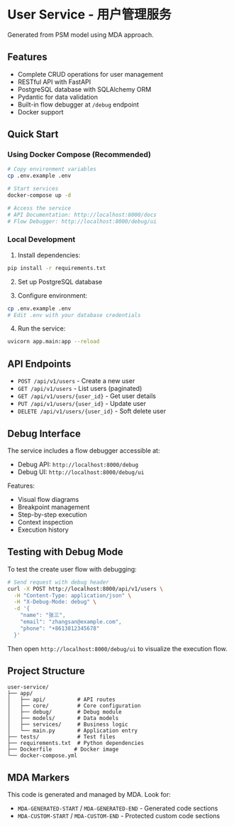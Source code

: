 # User Service - 用户管理服务

Generated from PSM model using MDA approach.

## Features

- Complete CRUD operations for user management
- RESTful API with FastAPI
- PostgreSQL database with SQLAlchemy ORM
- Pydantic for data validation
- Built-in flow debugger at `/debug` endpoint
- Docker support

## Quick Start

### Using Docker Compose (Recommended)

```bash
# Copy environment variables
cp .env.example .env

# Start services
docker-compose up -d

# Access the service
# API Documentation: http://localhost:8000/docs
# Flow Debugger: http://localhost:8000/debug/ui
```

### Local Development

1. Install dependencies:
```bash
pip install -r requirements.txt
```

2. Set up PostgreSQL database

3. Configure environment:
```bash
cp .env.example .env
# Edit .env with your database credentials
```

4. Run the service:
```bash
uvicorn app.main:app --reload
```

## API Endpoints

- `POST /api/v1/users` - Create a new user
- `GET /api/v1/users` - List users (paginated)
- `GET /api/v1/users/{user_id}` - Get user details
- `PUT /api/v1/users/{user_id}` - Update user
- `DELETE /api/v1/users/{user_id}` - Soft delete user

## Debug Interface

The service includes a flow debugger accessible at:
- Debug API: `http://localhost:8000/debug`
- Debug UI: `http://localhost:8000/debug/ui`

Features:
- Visual flow diagrams
- Breakpoint management
- Step-by-step execution
- Context inspection
- Execution history

## Testing with Debug Mode

To test the create user flow with debugging:

```bash
# Send request with debug header
curl -X POST http://localhost:8000/api/v1/users \
  -H "Content-Type: application/json" \
  -H "X-Debug-Mode: debug" \
  -d '{
    "name": "张三",
    "email": "zhangsan@example.com",
    "phone": "+8613812345678"
  }'
```

Then open `http://localhost:8000/debug/ui` to visualize the execution flow.

## Project Structure

```
user-service/
├── app/
│   ├── api/          # API routes
│   ├── core/         # Core configuration
│   ├── debug/        # Debug module
│   ├── models/       # Data models
│   ├── services/     # Business logic
│   └── main.py       # Application entry
├── tests/            # Test files
├── requirements.txt  # Python dependencies
├── Dockerfile       # Docker image
└── docker-compose.yml
```

## MDA Markers

This code is generated and managed by MDA. Look for:
- `MDA-GENERATED-START` / `MDA-GENERATED-END` - Generated code sections
- `MDA-CUSTOM-START` / `MDA-CUSTOM-END` - Protected custom code sections